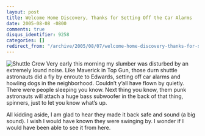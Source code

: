 ```yaml
---
layout: post
title: Welcome Home Discovery, Thanks for Setting Off the Car Alarms
date: 2005-08-08 -0800
comments: true
disqus_identifier: 9258
categories: []
redirect_from: "/archive/2005/08/07/welcome-home-discovery-thanks-for-setting-off-the-car-alarms.aspx/"
---
```


![Shuttle Crew](https://haacked.com/images/ShuttleCrew.jpg) Very early
this morning my slumber was disturbed by an extremely lound noise. Like
Maverick in Top Gun, those durn shuttle astronauts did a fly by enroute
to Edwards, setting off car alarms and howling dogs in the neighborhood.
Couldn’t y’all have flown by quietly. There were people sleeping you
know. Next thing you know, them punk astronauts will attach a huge bass
subwoofer in the back of that thing, spinners, just to let you know
what’s up.

All kidding aside, I am glad to hear they made it back safe and sound (a
big sound). I wish I would have known they were swinging by. I wonder if
I would have been able to see it from here.

